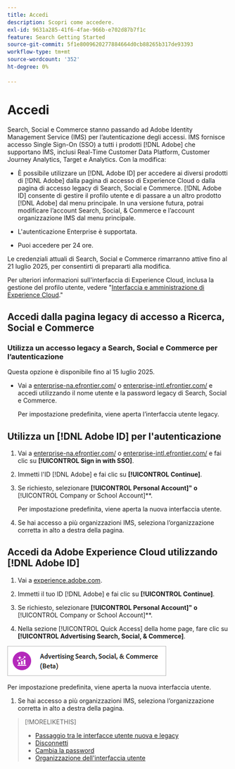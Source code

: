 ```yaml
---
title: Accedi
description: Scopri come accedere.
exl-id: 9631a285-41f6-4fae-966b-e702d87b7f1c
feature: Search Getting Started
source-git-commit: 5f1e8009620277884664d0cb88265b317de93393
workflow-type: tm+mt
source-wordcount: '352'
ht-degree: 0%

---
```


# Accedi

Search, Social e Commerce stanno passando ad Adobe Identity Management Service (IMS) per l’autenticazione degli accessi. IMS fornisce accesso Single Sign-On (SSO) a tutti i prodotti [!DNL Adobe] che supportano IMS, inclusi Real-Time Customer Data Platform, Customer Journey Analytics, Target e Analytics. Con la modifica:

* È possibile utilizzare un [!DNL Adobe ID] per accedere ai diversi prodotti di [!DNL Adobe] dalla pagina di accesso di Experience Cloud o dalla pagina di accesso legacy di Search, Social e Commerce. [!DNL Adobe ID] consente di gestire il profilo utente e di passare a un altro prodotto [!DNL Adobe] dal menu principale. In una versione futura, potrai modificare l’account Search, Social, &amp; Commerce e l’account organizzazione IMS dal menu principale.

* L&#39;autenticazione Enterprise è supportata.

* Puoi accedere per 24 ore.

Le credenziali attuali di Search, Social e Commerce rimarranno attive fino al 21 luglio 2025, per consentirti di prepararti alla modifica.

Per ulteriori informazioni sull&#39;interfaccia di Experience Cloud, inclusa la gestione del profilo utente, vedere &quot;[Interfaccia e amministrazione di Experience Cloud](https://experienceleague.adobe.com/it/docs/core-services/interface/experience-cloud).&quot;

## Accedi dalla pagina legacy di accesso a Ricerca, Social e Commerce

### Utilizza un accesso legacy a Search, Social e Commerce per l’autenticazione

Questa opzione è disponibile fino al 15 luglio 2025.

* Vai a [enterprise-na.efrontier.com/](https://enterprise-na.efrontier.com/) o [enterprise-intl.efrontier.com/](https://enterprise-intl.efrontier.com/) e accedi utilizzando il nome utente e la password legacy di Search, Social e Commerce.

  Per impostazione predefinita, viene aperta l’interfaccia utente legacy.

## Utilizza un [!DNL Adobe ID] per l&#39;autenticazione

1. Vai a [enterprise-na.efrontier.com/](https://enterprise-na.efrontier.com/) o [enterprise-intl.efrontier.com/](https://enterprise-intl.efrontier.com/) e fai clic su **[!UICONTROL Sign in with SSO]**.

1. Immetti l&#39;ID [!DNL Adobe] e fai clic su **[!UICONTROL Continue]**.

1. Se richiesto, selezionare **[!UICONTROL Personal Account]&quot; o &#x200B;** [!UICONTROL Company or School Account]**.<!-- Will it necessarily be "Company or School Account?" -->

   Per impostazione predefinita, viene aperta la nuova interfaccia utente.

1. Se hai accesso a più organizzazioni IMS, seleziona l’organizzazione corretta in alto a destra della pagina.

## Accedi da Adobe Experience Cloud utilizzando [!DNL Adobe ID]

<!-- Later, give them the new direct URL(s) to our UI so they don't have to select the product. -->

1. Vai a [experience.adobe.com](https://experience.adobe.com).

1. Immetti il tuo ID [!DNL Adobe] e fai clic su **[!UICONTROL Continue]**.

1. Se richiesto, selezionare **[!UICONTROL Personal Account]&quot; o &#x200B;** [!UICONTROL Company or School Account]**.<!-- Will it necessarily be "Company or School Account?" -->

1. Nella sezione [!UICONTROL Quick Access] della home page, fare clic su **[!UICONTROL Advertising Search, Social, & Commerce]**.

![Advertising Search, Social e Commerce)](/help/search-social-commerce/assets/search-social-commerce-logo.png "Advertising Search, Social e Commerce)")

Per impostazione predefinita, viene aperta la nuova interfaccia utente.

1. Se hai accesso a più organizzazioni IMS, seleziona l’organizzazione corretta in alto a destra della pagina.

>[!MORELIKETHIS]
>
>* [Passaggio tra le interfacce utente nuova e legacy](ui-switch.md)
>* [Disconnetti](sign-out.md)
>* [Cambia la password](/help/search-social-commerce/tools/password-change.md)
>* [Organizzazione dell&#39;interfaccia utente](user-interface.md)
